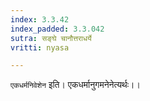 ```yaml
---
index: 3.3.42
index_padded: 3.3.042
sutra: सङ्घे चानौत्तराधर्ये
vritti: nyasa

---
```

`एकधर्मनिवेशेन` इति। एकधर्मानुगमनेनेत्यर्थः।।